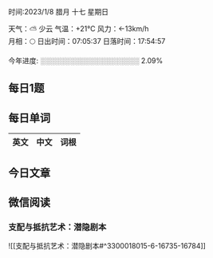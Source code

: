 

时间:2023/1/8 腊月 十七 星期日

天气：⛅️  少云 气温：+21°C 风力：←13km/h  
月相：🌕 日出时间：07:05:37 日落时间：17:54:57

今年进度: ░░░░░░░░░░░░░░░░░░░░ 2.09%


## 每日1题



## 每日单词

| 英文       | 中文       |词根|
| ---------- | ---------- | ---|


## 今日文章



## 微信阅读

<!-- start of weread -->

### 支配与抵抗艺术：潜隐剧本
![[支配与抵抗艺术：潜隐剧本#^3300018015-6-16735-16784]]

<!-- end of weread -->
